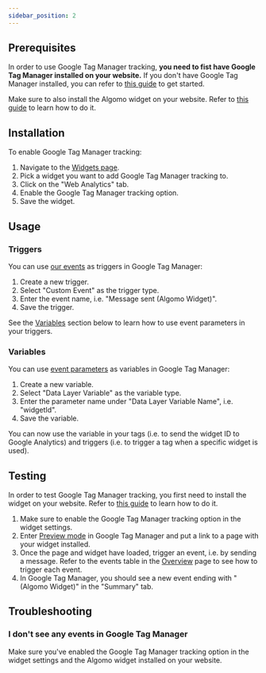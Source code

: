 ```yaml
---
sidebar_position: 2
---
```


## Prerequisites

In order to use Google Tag Manager tracking, **you need to fist have Google Tag Manager installed on your website.** If you don't have Google Tag Manager installed, you can refer to [this guide](https://support.google.com/tagmanager/answer/6103696?hl=en) to get started.

Make sure to also install the Algomo widget on your website. Refer to [this guide](../Install%20a%20widget%20to%20your%20website.md) to learn how to do it.

## Installation

To enable Google Tag Manager tracking:

1. Navigate to the [Widgets page](https://app.algomo.com/widgets).
2. Pick a widget you want to add Google Tag Manager tracking to.
3. Click on the "Web Analytics" tab.
4. Enable the Google Tag Manager tracking option.
5. Save the widget.

## Usage

### Triggers

You can use [our events](./Overview) as triggers in Google Tag Manager:

1. Create a new trigger.
2. Select "Custom Event" as the trigger type.
3. Enter the event name, i.e. "Message sent (Algomo Widget)".
4. Save the trigger.

See the [Variables](#variables) section below to learn how to use event parameters in your triggers.

### Variables

You can use [event parameters](./Overview) as variables in Google Tag Manager:

1. Create a new variable.
2. Select "Data Layer Variable" as the variable type.
3. Enter the parameter name under "Data Layer Variable Name", i.e. "widgetId".
4. Save the variable.

You can now use the variable in your tags (i.e. to send the widget ID to Google Analytics) and triggers (i.e. to trigger a tag when a specific widget is used).

## Testing

In order to test Google Tag Manager tracking, you first need to install the widget on your website. Refer to [this guide](../Install%20a%20widget%20to%20your%20website.md) to learn how to do it.

1. Make sure to enable the Google Tag Manager tracking option in the widget settings.
2. Enter [Preview mode](https://support.google.com/tagmanager/answer/6103696?hl=en) in Google Tag Manager and put a link to a page with your widget installed.
3. Once the page and widget have loaded, trigger an event, i.e. by sending a message. Refer to the events table in the [Overview](./Overview.md) page to see how to trigger each event.
4. In Google Tag Manager, you should see a new event ending with "(Algomo Widget)" in the "Summary" tab.

## Troubleshooting

### I don't see any events in Google Tag Manager

Make sure you've enabled the Google Tag Manager tracking option in the widget settings and the Algomo widget installed on your website.
